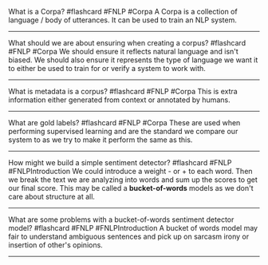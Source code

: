 What is a Corpa? #flashcard #FNLP #Corpa
	A Corpa is a collection of language / body of utterances. It can be used to train an NLP system. 

---
What should we are about ensuring when creating a corpus? #flashcard #FNLP #Corpa
	We should ensure it reflects natural language and isn't biased.  We should also ensure it represents the type of language we want it to either be used to train for or verify a system to work with.

---
What is metadata is a corpus? #flashcard #FNLP #Corpa
	This is extra information either generated from context or annotated by humans.

---
What are gold labels? #flashcard #FNLP #Corpa
	These are used when performing supervised learning and are the standard we compare our system to as we try to make it perform the same as this.

---
How might we build a simple sentiment detector? #flashcard #FNLP #FNLPIntroduction 
	We could introduce a weight - or + to each word. Then we break the text we are analyzing into words and sum up the scores to get our final score. This may be called a **bucket-of-words** models as we don't care about structure at all.

---
What are some problems with a bucket-of-words sentiment detector model? #flashcard #FNLP #FNLPIntroduction 
	A bucket of words model may fair to understand ambiguous sentences and pick up on sarcasm irony or insertion of other's opinions.

---
